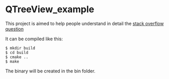 # QTreeView_example

This project is aimed to help people understand in detail the [stack overflow question](https://stackoverflow.com/questions/48243686/qtreeview-not-displaying-model)

It can be compiled like this:

```
$ mkdir build
$ cd build
$ cmake ..
$ make
```

The binary will be created in the bin folder.
